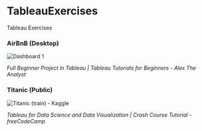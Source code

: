 # TableauExercises
Tableau Exercises

### AirBnB (Desktop)


![Dashboard 1](https://github.com/Majo-es/TableauExercises/assets/43044338/7f07fbd6-34d4-4e21-bd58-c078b611d2ed)

_Full Beginner Project in Tableau | Tableau Tutorials for Beginners - Alex The Analyst_

### Titanic (Public)

![Titanic (train) - Kaggle](https://github.com/Majo-es/TableauExercises/assets/43044338/1fcfa26d-4567-4840-8970-44d62cf25794)


_Tableau for Data Science and Data Visualization | Crash Course Tutorial - freeCodeCamp_
